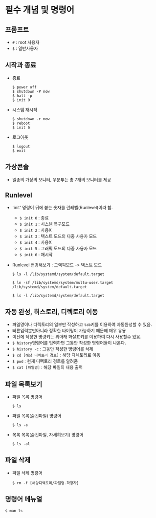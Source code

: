 # 필수 개념 및 명령어

## 프롬프트
- `#` : root 사용자
- `$` : 일반사용자

## 시작과 종료
- 종료
  ```
  $ power off
  $ shutdown -P now
  $ halt -p
  $ init 0
  ```
- 시스템 재시작
  ```
  $ shutdown -r now
  $ reboot
  $ init 6
  ```
- 로그아웃
  ```
  $ logout
  $ exit
  ```

## 가상콘솔
- 일종의 가상의 모니터, 우분투는 총 7개의 모니터를 제공

## Runlevel
- 'init' 명령어 뒤에 붙는 숫자를 런레벨(Runlevel)이라 함.
    - `$ init 0` : 종료
    - `$ init 1` : 시스템 복구모드
    - `$ init 2` : 사용X
    - `$ init 3` : 텍스트 모드의 다중 사용자 모드
    - `$ init 4` : 사용X
    - `$ init 5` : 그래픽 모드의 다중 사용자 모드
    - `$ init 6` : 재시작

- Runlevel 변경해보기 : 그랙픽모드 -> 텍스트 모드
  ```
  $ ls -l /lib/systemd/system/default.target
  ```
  ```
  $ ln -sf /lib/systemd/system/multu-user.target /lib/systemd/system/default.target
  ```
  ```
  $ ls -l /lib/systemd/system/default.target
  ```

## 자동 완성, 히스토리, 디렉토리 이동
- 파일명이나 디렉토리의 일부만 작성하고 `tab`키를 이용하여 자동완성할 수 있음.
- 빠른입력뿐만아니라 정확한 타이핑이 가능하기 때문에 매우 유용
- 이전에 작성한 명령키는 위아래 화살표키를 이용하여 다시 사용할수 있음.
- `$ history`명령어를 입력하면 그동안 작성한 명령어들이 나온다.
- `$ history -c` : 그동안 작성한 명령어를 삭제
- `$ cd [해당 디렉토리 경로]` : 해당 디렉토리로 이동
- `$ pwd` : 현재 디렉토리 경로를 알려줌
- `$ cat [파일명]` : 해당 파일의 내용 출력

## 파일 목록보기
- 파일 목록 명령어
  ```
  $ ls
  ```
- 파일 목록(숨긴파일) 명령어
  ```
  $ ls -a
  ```
- 목록 목록(숨긴파일, 자세히보기) 명령어
  ```
  $ ls -al
  ```

## 파일 삭제
- 파일 삭제 명령어
  ```
  $ rm -f [해당디렉토리/파일명.확장자]
  ```

## 명령어 메뉴얼
```
$ man ls
```
